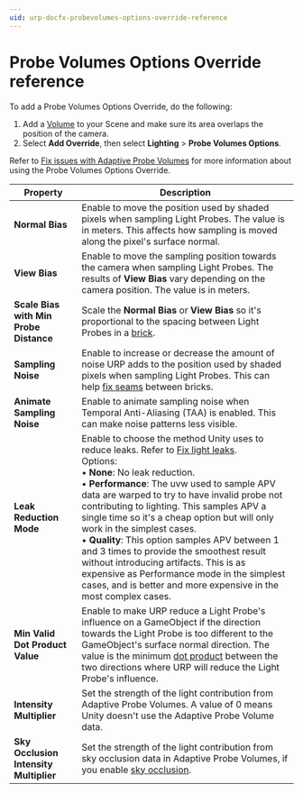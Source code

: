 ```yaml
---
uid: urp-docfx-probevolumes-options-override-reference
---
```

# Probe Volumes Options Override reference

To add a Probe Volumes Options Override, do the following:

1. Add a [Volume](set-up-a-volume.md) to your Scene and make sure its area overlaps the position of the camera.
2. Select **Add Override**, then select **Lighting** > **Probe Volumes Options**.

Refer to [Fix issues with Adaptive Probe Volumes](probevolumes-fixissues.md) for more information about using the Probe Volumes Options Override.

| **Property**                           | **Description** |
|------------------------------------|-------------|
| **Normal Bias**   | Enable to move the position used by shaded pixels when sampling Light Probes. The value is in meters. This affects how sampling is moved along the pixel's surface normal. |
| **View Bias**  | Enable to move the sampling position towards the camera when sampling Light Probes. The results of **View Bias** vary depending on the camera position. The value is in meters. |
| **Scale Bias with Min Probe Distance** | Scale the **Normal Bias** or **View Bias** so it's proportional to the spacing between Light Probes in a [brick](probevolumes-concept.md#how-adaptive-probe-volumes-work). |
| **Sampling Noise** | Enable to increase or decrease the amount of noise URP adds to the position used by shaded pixels when sampling Light Probes. This can help [fix seams](probevolumes-fixissues.md#fix-seams) between bricks. |
| **Animate Sampling Noise** | Enable to animate sampling noise when Temporal Anti-Aliasing (TAA) is enabled. This can make noise patterns less visible. |
| **Leak Reduction Mode** | Enable to choose the method Unity uses to reduce leaks. Refer to [Fix light leaks](probevolumes-fixissues.md#fix-light-leaks).<br/>Options:<br/>&#8226; **None**: No leak reduction.<br/>&#8226; **Performance**: The uvw used to sample APV data are warped to try to have invalid probe not contributing to lighting. This samples APV a single time so it's a cheap option but will only work in the simplest cases.<br/>&#8226; **Quality**: This option samples APV between 1 and 3 times to provide the smoothest result without introducing artifacts. This is as expensive as Performance mode in the simplest cases, and is better and more expensive in the most complex cases. |
| **Min Valid Dot Product Value** | Enable to make URP reduce a Light Probe's influence on a GameObject if the direction towards the Light Probe is too different to the GameObject's surface normal direction. The value is the minimum [dot product](https://docs.unity3d.com/ScriptReference/Vector3.Dot.html) between the two directions where URP will reduce the Light Probe's influence. |
| **Intensity Multiplier** | Set the strength of the light contribution from Adaptive Probe Volumes. A value of 0 means Unity doesn't use the Adaptive Probe Volume data. |
| **Sky Occlusion Intensity Multiplier** | Set the strength of the light contribution from sky occlusion data in Adaptive Probe Volumes, if you enable [sky occlusion](probevolumes-skyocclusion.md). | 
